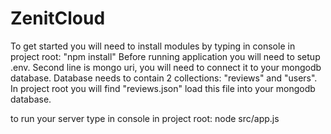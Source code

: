 # ZenitCloud

To get started you will need to install modules by typing in console in project root: "npm install"
Before running application you will need to setup .env. Second line is mongo uri, you will need to connect it to your mongodb database. Database needs to contain 2 collections: "reviews" and "users". In project root you will find "reviews.json" load this file into your mongodb database.

to run your server type in console in project root: node src/app.js
